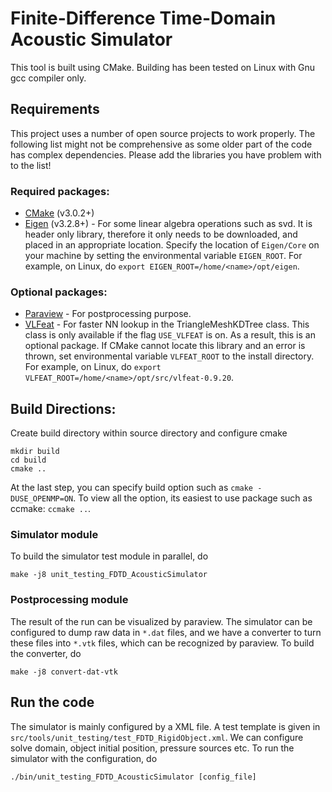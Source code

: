 # Finite-Difference Time-Domain Acoustic Simulator

This tool is built using CMake. Building has been tested on Linux with Gnu gcc compiler only. 

## Requirements

This project uses a number of open source projects to work properly. The following list might not be comprehensive as some older part of the code has complex dependencies. Please add the libraries you have problem with to the list!

### Required packages: 
* [CMake](https://cmake.org/) (v3.0.2+)
* [Eigen](http://eigen.tuxfamily.org/index.php?title=Main_Page) (v3.2.8+) - For some linear algebra operations such as svd. It is header only library, therefore it only needs to be downloaded, and placed in an appropriate location. Specify the location of `Eigen/Core` on your machine by setting the environmental variable `EIGEN_ROOT`. For example, on Linux, do `export EIGEN_ROOT=/home/<name>/opt/eigen`.

### Optional packages: 
* [Paraview](http://www.paraview.org/) - For postprocessing purpose. 
* [VLFeat](http://www.vlfeat.org/index.html) - For faster NN lookup in the TriangleMeshKDTree class. This class is only available if the flag `USE_VLFEAT` is on. As a result, this is an optional package. If CMake cannot locate this library and an error is thrown, set environmental variable `VLFEAT_ROOT` to the install directory. For example, on Linux, do `export VLFEAT_ROOT=/home/<name>/opt/src/vlfeat-0.9.20`.

## Build Directions:
Create build directory within source directory and configure cmake
```
mkdir build
cd build
cmake ..
```
At the last step, you can specify build option such as `cmake -DUSE_OPENMP=ON`. To view all the option, its easiest to use package such as ccmake: `ccmake ..`.

### Simulator module
To build the simulator test module in parallel, do
```
make -j8 unit_testing_FDTD_AcousticSimulator
```

### Postprocessing module
The result of the run can be visualized by paraview. The simulator can be configured to dump raw data in `*.dat` files, and we have a converter to turn these files into `*.vtk` files, which can be recognized by paraview. To build the converter, do 
```
make -j8 convert-dat-vtk
```

## Run the code
The simulator is mainly configured by a XML file. A test template is given in `src/tools/unit_testing/test_FDTD_RigidObject.xml`. We can configure solve domain, object initial position, pressure sources etc. To run the simulator with the configuration, do 
```
./bin/unit_testing_FDTD_AcousticSimulator [config_file]
```
